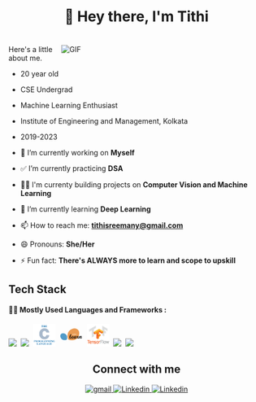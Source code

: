 ### <h1 align="center"> 👋 Hey there, I'm Tithi <h1>
<img align="right" alt="GIF" src="https://media.giphy.com/media/xUA7bdpLxQhsSQdyog/giphy.gif" width="400px" />  
<div></div>
Here's a little about me.

- 20 year old
- CSE Undergrad
- Machine Learning Enthusiast
- Institute of Engineering and Management, Kolkata
- 2019-2023

- 🔭 I’m currently working on **Myself**
- ✅ I’m currently practicing **DSA**
- 👩‍💻 I'm currenty building projects on **Computer Vision and Machine Learning**  
- 🌱 I’m currently learning **Deep Learning**
- 📫 How to reach me: **tithisreemany@gmail.com**
- 😄 Pronouns: **She/Her**
- ⚡ Fun fact: **There's ALWAYS more to learn and scope to upskill**

## Tech Stack
#### 👩‍💻 Mostly Used Languages and Frameworks :
<p align="left">
<img height="45" src="https://upload.wikimedia.org/wikipedia/en/3/30/Java_programming_language_logo.svg">&nbsp;&nbsp;<img height="45"    
src="https://upload.wikimedia.org/wikipedia/commons/f/f8/Python_logo_and_wordmark.svg">&nbsp;&nbsp;<img height="45"
src="https://raw.githubusercontent.com/github/explore/80688e429a7d4ef2fca1e82350fe8e3517d3494d/topics/c/c.png">&nbsp;&nbsp;<img height="45"
src="https://raw.githubusercontent.com/github/explore/80688e429a7d4ef2fca1e82350fe8e3517d3494d/topics/scikit-learn/scikit-learn.png">&nbsp;&nbsp;<img height="45" 
src="https://raw.githubusercontent.com/github/explore/80688e429a7d4ef2fca1e82350fe8e3517d3494d/topics/tensorflow/tensorflow.png">&nbsp;&nbsp;<img height="45" 
src="https://cdn.analyticsvidhya.com/wp-content/uploads/2017/12/16223353/pytorch-logo-flat.png">&nbsp;&nbsp;<img height="45"
src="https://upload.wikimedia.org/wikipedia/commons/5/53/OpenCV_Logo_with_text.png">&nbsp;&nbsp;<img height="45"                                                                                               
</p>                                                                                                                                                 

  
<h2 align="center" >Connect with me</h2>
<div align="center">

<a href="tithisreemany@gmail.com?hl=en" target="_blank">
<img src=https://img.shields.io/badge/gmail-%23DC493C.svg?&style=for-the-badge&logo=gmail&logoColor=white alt=gmail style="margin-bottom: 5px;" />
</a> 
<a href="https://www.linkedin.com/in/tithi-sreemany/" target="_blank">
<img src=https://img.shields.io/badge/linkedin-%231E77B5.svg?&style=for-the-badge&logo=linkedin&logoColor=white alt=Linkedin style="margin-bottom: 5px;" />
</a>
<a href="https://github.com/TithiSreemany" target="_blank">
<img src=https://img.shields.io/badge/github-%C0C0C0.svg?&style=for-the-badge&logo=github&logoColor=white alt=Linkedin style="margin-bottom: 5px;" />
</a>
</div>
